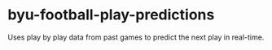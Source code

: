# byu-football-play-predictions
Uses play by play data from past games to predict the next play in real-time.
